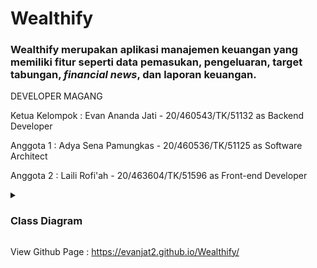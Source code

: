 # Wealthify

<p><h3>Wealthify merupakan aplikasi manajemen keuangan yang memiliki fitur seperti data pemasukan, pengeluaran, target tabungan, <i>financial news</i>, dan laporan keuangan.</h3></p>

<p>DEVELOPER MAGANG</p>
<p>Ketua Kelompok : Evan Ananda Jati - 20/460543/TK/51132 as Backend Developer </p>
<p>Anggota 1 : Adya Sena Pamungkas - 20/460536/TK/51125 as Software Architect</p>
<p>Anggota 2 : Laili Rofi'ah - 20/463604/TK/51596 as Front-end Developer </p>

<details>
  <summary><h3>Class Diagram</h3></summary>

![Class Diagram](/docs/assets/img/classdiagram.png)

</details>

View Github Page : https://evanjat2.github.io/Wealthify/
